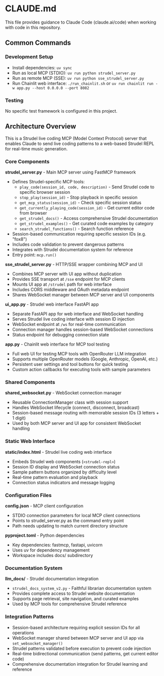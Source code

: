 # CLAUDE.md

This file provides guidance to Claude Code (claude.ai/code) when working with code in this repository.

## Common Commands

### Development Setup
- Install dependencies: `uv sync`
- Run as local MCP (STDIO): `uv run python strudel_server.py`
- Run as remote MCP (SSE): `uv run python sse_strudel_server.py`
- Run Chainlit web interface: `./run_chainlit.sh` or `uv run chainlit run -w app.py --host 0.0.0.0 --port 8082`

### Testing
No specific test framework is configured in this project.

## Architecture Overview

This is a Strudel live coding MCP (Model Context Protocol) server that enables Claude to send live coding patterns to a web-based Strudel REPL for real-time music generation.

### Core Components

**strudel_server.py** - Main MCP server using FastMCP framework
- Defines Strudel-specific MCP tools:
  - `play_code(session_id, code, description)` - Send Strudel code to specific browser session
  - `stop_play(session_id)` - Stop playback in specific session
  - `get_mcp_status(session_id)` - Check specific session status
  - `get_currently_playing_code(session_id)` - Get current editor code from browser
  - `get_strudel_docs()` - Access comprehensive Strudel documentation
  - `get_strudel_examples()` - Get curated code examples by category
  - `search_strudel_functions()` - Search function reference
- Session-based communication requiring specific session IDs (e.g. "fox8")
- Includes code validation to prevent dangerous patterns
- Integrates with Strudel documentation system for reference
- Entry point: `mcp.run()`

**sse_strudel_server.py** - HTTP/SSE wrapper combining MCP and UI
- Combines MCP server with UI app without duplication
- Provides SSE transport at `/sse` endpoint for MCP clients
- Mounts UI app at `/strudel` path for web interface
- Includes CORS middleware and OAuth metadata endpoint
- Shares WebSocket manager between MCP server and UI components

**ui_app.py** - Strudel web interface FastAPI app
- Separate FastAPI app for web interface and WebSocket handling
- Serves Strudel live coding interface with session ID injection
- WebSocket endpoint at `/ws` for real-time communication
- Connection manager handles session-based WebSocket connections
- Status endpoint for debugging connection state

**app.py** - Chainlit web interface for MCP tool testing
- Full web UI for testing MCP tools with OpenRouter LLM integration
- Supports multiple OpenRouter models (Google, Anthropic, OpenAI, etc.)
- Persistent user settings and tool buttons for quick testing
- Custom action callbacks for executing tools with sample parameters

### Shared Components

**shared_websocket.py** - WebSocket connection manager
- Reusable ConnectionManager class with session support
- Handles WebSocket lifecycle (connect, disconnect, broadcast)
- Session-based message routing with memorable session IDs (3 letters + 1 digit)
- Used by both MCP server and UI app for consistent WebSocket handling

### Static Web Interface

**static/index.html** - Strudel live coding web interface
- Embeds Strudel web components (`<strudel-repl>`)
- Session ID display and WebSocket connection status
- Sample pattern buttons organized by difficulty level
- Real-time pattern evaluation and playback
- Connection status indicators and message logging

### Configuration Files

**config.json** - MCP client configuration
- STDIO connection parameters for local MCP client connections
- Points to strudel_server.py as the command entry point
- Path needs updating to match current directory structure

**pyproject.toml** - Python dependencies
- Key dependencies: fastmcp, fastapi, uvicorn
- Uses uv for dependency management
- Workspace includes docs/ subdirectory

### Documentation System

**llm_docs/** - Strudel documentation integration
- `strudel_docs_system_v2.py` - Faithful librarian documentation system
- Provides complete access to Strudel website documentation
- Supports page retrieval, site navigation, and curated examples
- Used by MCP tools for comprehensive Strudel reference

### Integration Patterns

- Session-based architecture requiring explicit session IDs for all operations
- WebSocket manager shared between MCP server and UI app via `set_websocket_manager()`
- Strudel patterns validated before execution to prevent code injection
- Real-time bidirectional communication (send patterns, get current editor code)
- Comprehensive documentation integration for Strudel learning and reference